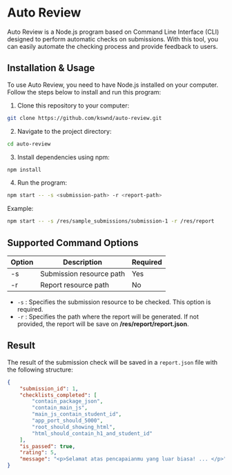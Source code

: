 # Auto Review

Auto Review is a Node.js program based on Command Line Interface (CLI) designed to perform automatic checks on submissions. With this tool, you can easily automate the checking process and provide feedback to users.

## Installation & Usage

To use Auto Review, you need to have Node.js installed on your computer. Follow the steps below to install and run this program:

1. Clone this repository to your computer:

```bash
git clone https://github.com/kswnd/auto-review.git
```

2. Navigate to the project directory:

```bash
cd auto-review
```

3. Install dependencies using npm:

```bash
npm install
```

4. Run the program:

```bash
npm start -- -s <submission-path> -r <report-path>
```

Example:

```bash
npm start -- -s /res/sample_submissions/submission-1 -r /res/report
```

## Supported Command Options

| Option | Description              | Required |
| ------ | ------------------------ | -------- |
| -s     | Submission resource path | Yes      |
| -r     | Report resource path     | No       |

- `-s` : Specifies the submission resource to be checked. This option is required.
- `-r` : Specifies the path where the report will be generated. If not provided, the report will be save on **/res/report/report.json**.

## Result

The result of the submission check will be saved in a `report.json` file with the following structure:

```json
{
    "submission_id": 1,
    "checklists_completed": [
        "contain_package_json",
        "contain_main_js",
        "main_js_contain_student_id",
        "app_port_should_5000",
        "root_should_showing_html",
        "html_should_contain_h1_and_student_id"
    ],
    "is_passed": true,
    "rating": 5,
    "message": "<p>Selamat atas pencapaianmu yang luar biasa! ... </p>"
}
```
